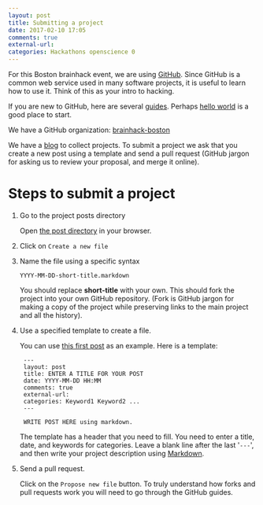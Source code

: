 ```yaml
---
layout: post
title: Submitting a project
date: 2017-02-10 17:05
comments: true
external-url:
categories: Hackathons openscience 0
---
```


For this Boston brainhack event, we are using [GitHub](https://github.com). Since GitHub is a common web service used in many software projects, it is useful to learn how to use it. Think of this as your intro to hacking.

If you are new to GitHub, here are several [guides](https://guides.github.com/). Perhaps [hello world](https://guides.github.com/activities/hello-world/) is a good place to start.

We have a GitHub organization: [brainhack-boston](https://github.com/brainhack-boston)

We have a [blog](https://brainhack-boston.github.io/projects) to collect projects. To submit a project we ask that you create a new post using a template and send a
pull request (GitHub jargon for asking us to review your proposal, and merge it online).

# Steps to submit a project

1. Go to the project posts directory

   Open [the post directory](https://github.com/brainhack-boston/projects/tree/master/_posts) in your browser.

2. Click on `Create a new file`

3. Name the file using a specific syntax

   `YYYY-MM-DD-short-title.markdown`

   You should replace **short-title** with your own. This should fork the project into your own GitHub repository. (Fork is GitHub jargon for making a copy of the project while preserving links to the main project and all the history).

4. Use a specified template to create a file.

   You can use [this first post](https://raw.githubusercontent.com/brainhack-boston/projects/master/_posts/2017-02-10-intro-to-brainhacks.markdown) as an example. Here is a template:

   ```
    ---
    layout: post
    title: ENTER A TITLE FOR YOUR POST
    date: YYYY-MM-DD HH:MM
    comments: true
    external-url:
    categories: Keyword1 Keyword2 ...
    ---

    WRITE POST HERE using markdown.
   ```

   The template has a header that you need to fill. You need to enter a title, date, and keywords for categories. Leave a blank line after the last '`---`', and then write your project description using [Markdown](https://guides.github.com/features/mastering-markdown/).

5. Send a pull request.

   Click on the `Propose new file` button. To truly understand how forks and pull requests work you will need to go through the GitHub guides.
